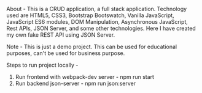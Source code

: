 About - This is a CRUD application, a full stack application. Technology used are HTML5, CSS3, Bootstrap Bootswatch, Vanilla JavaScript, JavaScript ES6 modules, DOM Manipulation, Asynchronous JavaScript, Rest APIs, JSON Server, and some other technologies. Here I have created my own fake REST API using JSON Server.

Note - This is just a demo project. This can be used for educational purposes, can't be used for business purpose. 

Steps to run project locally - 
1. Run frontend with webpack-dev server - npm run start
2. Run backend json-server - npm run json:server
